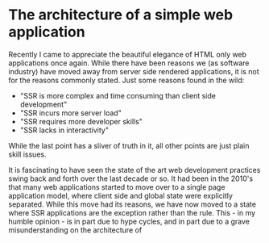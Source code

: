 The architecture of a simple web application
====

Recently I came to appreciate the beautiful elegance of HTML only web applications once again. While there have been reasons we (as software industry) have moved away from server side rendered applications, it is not for the reasons commonly stated. Just some reasons found in the wild:

- "SSR is more complex and time consuming than client side development"
- "SSR incurs more server load"
- "SSR requires more developer skills"
- "SSR lacks in interactivity" 

While the last point has a sliver of truth in it, all other points are just plain skill issues.

It is fascinating to have seen the state of the art web development practices swing back and forth over the last decade or so. It had been in the 2010's that many web applications started to move over to a single page application model, where client side and global state were explicitly separated. While this move had its reasons, we have now moved to a state where SSR applications are the exception rather than the rule. This - in my humble opinion - is in part due to hype cycles, and in part due to a grave misunderstanding on the architecture of